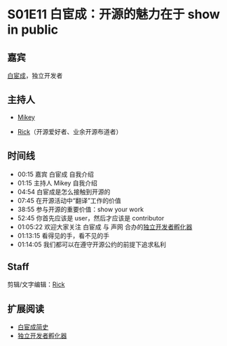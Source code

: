 # S01E11 白宦成：开源的魅力在于 show in public

## 嘉宾
[白宦成](https://github.com/bestony)，独立开发者

## 主持人
* [Mikey](https://github.com/fowse2020)

* [Rick](https://github.com/linuxsuren)（开源爱好者、业余开源布道者）

## 时间线
* 00:15 嘉宾 白宦成 自我介绍
* 01:15 主持人 Mikey 自我介绍
* 04:54 白宦成是怎么接触到开源的
* 07:45 在开源活动中“翻译”工作的价值
* 38:55 参与开源的重要价值：show your work
* 52:45 你首先应该是 user，然后才应该是 contributor
* 01:05:22 欢迎大家关注 白宦成 与 声网 合办的[独立开发者孵化器](https://www.ixiqin.com/2022/04/26/incubator/)
* 01:13:15 看得见的手，看不见的手
* 01:14:05 我们都可以在遵守开源公约的前提下追求私利

## Staff
剪辑/文字编辑：[Rick](https://github.com/linuxsuren)


## 扩展阅读
* [白宦成简史](https://mp.weixin.qq.com/s/u8MJEZy-4zgEo290FUAaug)
* [独立开发者孵化器](https://www.nglab.io/incubator)
